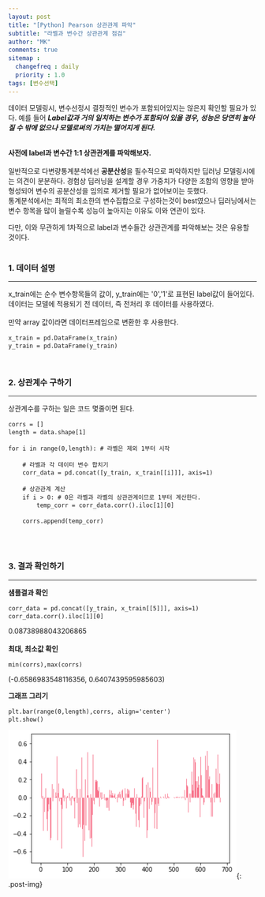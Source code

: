 ```yaml
---
layout: post
title: "[Python] Pearson 상관관계 파악"
subtitle: "라벨과 변수간 상관관계 점검"
author: "MK"
comments: true
sitemap :
  changefreq : daily
  priority : 1.0
tags: [변수선택]
---
```


데이터 모델링시, 변수선정시 결정적인 변수가 포함되어있지는 않은지 확인할 필요가 있다. 예를 들어 **_Label값과 거의 일치하는 변수가 포함되어 있을 경우, 성능은 당연히 높아질 수 밖에 없으나 모델로써의 가치는 떨어지게 된다._**
<br><br>

**사전에 label과 변수간 1:1 상관관계를 파악해보자.**<br>
<br>
일반적으로 다변량통계분석에선 **공분산성**을 필수적으로 파악하지만 딥러닝 모델링시에는 의견이 분분하다. 경험상 딥러닝을 설계할 경우 가중치가 다양한 조합의 영향을 받아 형성되어 변수의 공분산성을 임의로 제거할 필요가 없어보이는 듯했다. <br>
통계분석에서는 최적의 최소한의 변수집합으로 구성하는것이 best였으나 딥러닝에서는 변수 항목을 많이 늘릴수록 성능이 높아지는 이유도 이와 연관이 있다.<br>

다만, 이와 무관하게 1차적으로 label과 변수들간 상관관계를 파악해보는 것은 유용할 것이다.<br>
<br>

### 1. 데이터 설명
---
x_train에는 순수 변수항목들의 값이, y_train에는 '0','1'로 표현된 label값이 들어있다.
<br>
데이터는 모델에 적용되기 전 데이터, 즉 전처리 후 데이터를 사용하였다.<br>
<br>
만약 array 값이라면 데이터프레임으로 변환한 후 사용한다.

```phthon
x_train = pd.DataFrame(x_train)
y_train = pd.DataFrame(y_train)
```
<br>

### 2. 상관계수 구하기
---
상관계수를 구하는 일은 코드 몇줄이면 된다.<br>

```phthon
corrs = []
length = data.shape[1]

for i in range(0,length): # 라벨은 제외 1부터 시작

    # 라벨과 각 데이터 변수 합치기
    corr_data = pd.concat([y_train, x_train[[i]]], axis=1)  

    # 상관관계 계산
    if i > 0: # 0은 라벨과 라벨의 상관관계이므로 1부터 계산한다.
        temp_corr = corr_data.corr().iloc[1][0]

    corrs.append(temp_corr)
```
<br><br>
### 3. 결과 확인하기
---
**샘플결과 확인**
```phthon
corr_data = pd.concat([y_train, x_train[[5]]], axis=1)
corr_data.corr().iloc[1][0]
```
0.08738988043206865<br>
<br>
**최대, 최소값 확인**
```
min(corrs),max(corrs)
```
(-0.6586983548116356, 0.6407439595985603)
<br>

**그래프 그리기**
```phthon
plt.bar(range(0,length),corrs, align='center')
plt.show()
```

![img_area](/img/posting/2019-01-02-001-graph.PNG){: .post-img}
<br><br>
